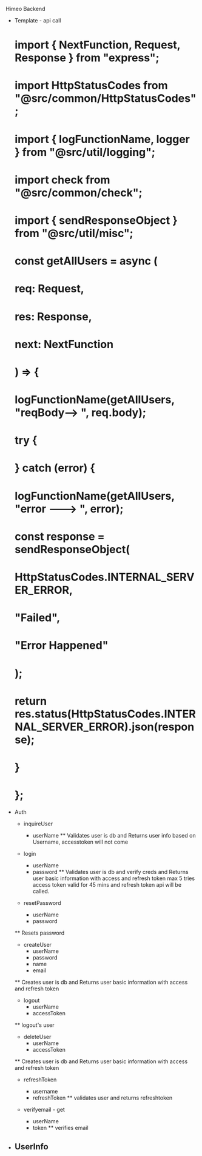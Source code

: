Himeo Backend

* Template - api call
    # import { NextFunction, Request, Response } from "express";
    # import HttpStatusCodes from "@src/common/HttpStatusCodes";
    # import { logFunctionName, logger } from "@src/util/logging";
    # import check from "@src/common/check";
    # import { sendResponseObject } from "@src/util/misc";

    # const getAllUsers = async (
    #  req: Request,
    #  res: Response,
    #  next: NextFunction
    # ) => {
    #    logFunctionName(getAllUsers, "reqBody--> ", req.body);
    #    try {
    #    } catch (error) {
    #      logFunctionName(getAllUsers, "error --->  ", error);
    #
    #      const response = sendResponseObject(
    #        HttpStatusCodes.INTERNAL_SERVER_ERROR,
    #        "Failed",
    #        "Error Happened"
    #      );
    #      return res.status(HttpStatusCodes.INTERNAL_SERVER_ERROR).json(response);
    #    }
    # };


- Auth 
    - inquireUser
        - userName
    ** Validates user is db and Returns user info based on Username, accesstoken will not come
    
    - login
        - userName
        - password
    ** Validates user is db and verify creds and Returns user basic information with access and refresh token max 5 tries
      access token valid for 45 mins and refresh token api will be called.

    - resetPassword
        - userName
        - password

    ** Resets password

    - createUser
        - userName
        - password
        - name
        - email

    ** Creates user is db and Returns user basic information with access and refresh token

    - logout 
        - userName
        - accessToken

   ** logout's user

    - deleteUser
        - userName
        - accessToken

   ** Creates user is db and Returns user basic information with access and refresh token

    - refreshToken
        - username
        - refreshToken
    ** validates user and returns refreshtoken

    - verifyemail - get 
        - userName
        - token
    ** verifies email




- UserInfo
    - 

